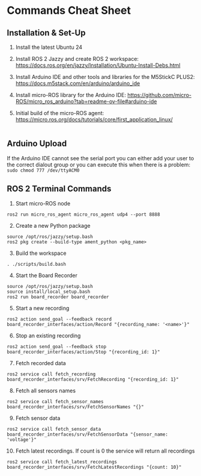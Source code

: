 # Commands Cheat Sheet 

## Installation & Set-Up

1. Install the latest Ubuntu 24

2. Install ROS 2 Jazzy and create ROS 2 workspace: https://docs.ros.org/en/jazzy/Installation/Ubuntu-Install-Debs.html

3. Install Arduino IDE and other tools and libraries for the M5StickC PLUS2: https://docs.m5stack.com/en/arduino/arduino_ide

4. Install micro-ROS library for the Arduino IDE: https://github.com/micro-ROS/micro_ros_arduino?tab=readme-ov-file#arduino-ide

5. Initial build of the micro-ROS agent: https://micro.ros.org/docs/tutorials/core/first_application_linux/
```

```


## Arduino Upload

If the Arduino IDE cannot see the serial port you can either add your user to the correct dialout group or you can execute this when there is a problem: `sudo chmod 777 /dev/ttyACM0`


## ROS 2 Terminal Commands

1. Start micro-ROS node
```
ros2 run micro_ros_agent micro_ros_agent udp4 --port 8888
```

2. Create a new Python package
```
source /opt/ros/jazzy/setup.bash
ros2 pkg create --build-type ament_python <pkg_name>
```

3. Build the workspace
```
. ./scripts/build.bash
```

4. Start the Board Recorder
```
source /opt/ros/jazzy/setup.bash
source install/local_setup.bash
ros2 run board_recorder board_recorder
```

5. Start a new recording
```
ros2 action send_goal --feedback record board_recorder_interfaces/action/Record "{recording_name: '<name>'}"
```

6. Stop an existing recording
```
ros2 action send_goal --feedback stop board_recorder_interfaces/action/Stop "{recording_id: 1}"
```

7. Fetch recorded data
```
ros2 service call fetch_recording board_recorder_interfaces/srv/FetchRecording "{recording_id: 1}"
```

8. Fetch all sensors names
```
ros2 service call fetch_sensor_names board_recorder_interfaces/srv/FetchSensorNames "{}"
```

9. Fetch sensor data
```
ros2 service call fetch_sensor_data board_recorder_interfaces/srv/FetchSensorData "{sensor_name: 'voltage'}"
```

10. Fetch latest recordings. If count is 0 the service will return all recordings
```
ros2 service call fetch_latest_recordings board_recorder_interfaces/srv/FetchLatestRecordings "{count: 10}"
```
